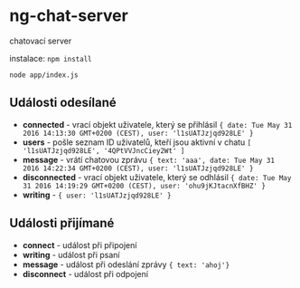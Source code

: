 # ng-chat-server
chatovací server

instalace:
``` npm install ```

``` node app/index.js ```

## Události odesílané

  * __connected__ - vrací objekt uživatele, který se přihlásil  ```{ date: Tue May 31 2016 14:13:30 GMT+0200 (CEST),
  user: 'l1sUATJzjqd928LE' }```
  * __users__ - pošle seznam ID uživatelů, kteří jsou aktivní v chatu ``` [ 'l1sUATJzjqd928LE', '4QPtVVJncCiey2Wt' ] ``` 
  * __message__ - vrátí chatovou zprávu ```{ text: 'aaa',
  date: Tue May 31 2016 14:22:34 GMT+0200 (CEST),
  user: 'l1sUATJzjqd928LE' }```
  * __disconnected__ - vrací objekt uživatele, který se odhlásil ```{ date: Tue May 31 2016 14:19:29 GMT+0200 (CEST),
  user: 'ohu9jKJtacnXfBHZ' }```
  * __writing__ - ```{ user: 'l1sUATJzjqd928LE' }```

## Události přijímané
  * __connect__ - událost při připojení
  * __writing__ - událost při psaní
  * __message__ - událost při odeslání zprávy ```{ text: 'ahoj'} ```
  * __disconnect__ - událost při odpojení
